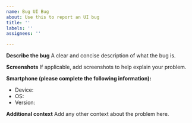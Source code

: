 ```yaml
---
name: Bug UI Bug
about: Use this to report an UI bug
title: ''
labels: ''
assignees: ''

---
```


**Describe the bug**
A clear and concise description of what the bug is.

**Screenshots**
If applicable, add screenshots to help explain your problem.

**Smartphone (please complete the following information):**
 - Device: 
 - OS: 
 - Version: 

**Additional context**
Add any other context about the problem here.

